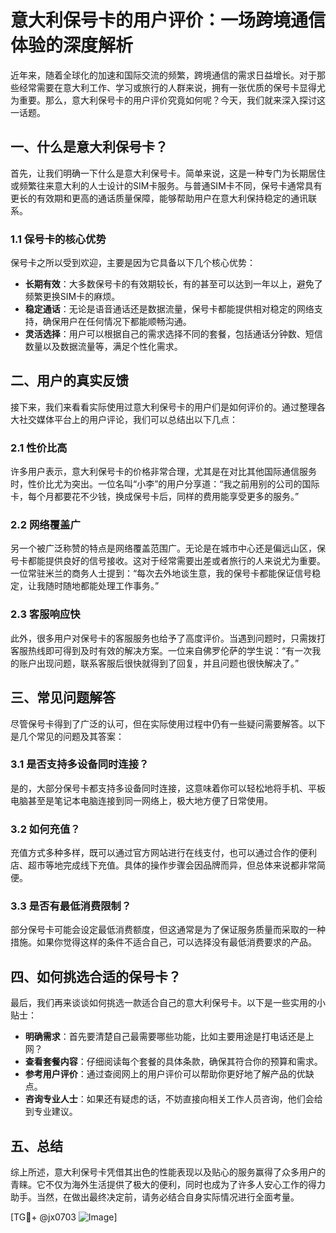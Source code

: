 # 意大利保号卡的用户评价：一场跨境通信体验的深度解析

近年来，随着全球化的加速和国际交流的频繁，跨境通信的需求日益增长。对于那些经常需要在意大利工作、学习或旅行的人群来说，拥有一张优质的保号卡显得尤为重要。那么，意大利保号卡的用户评价究竟如何呢？今天，我们就来深入探讨这一话题。

## 一、什么是意大利保号卡？

首先，让我们明确一下什么是意大利保号卡。简单来说，这是一种专门为长期居住或频繁往来意大利的人士设计的SIM卡服务。与普通SIM卡不同，保号卡通常具有更长的有效期和更高的通话质量保障，能够帮助用户在意大利保持稳定的通讯联系。

### 1.1 保号卡的核心优势

保号卡之所以受到欢迎，主要是因为它具备以下几个核心优势：

- **长期有效**：大多数保号卡的有效期较长，有的甚至可以达到一年以上，避免了频繁更换SIM卡的麻烦。
- **稳定通话**：无论是语音通话还是数据流量，保号卡都能提供相对稳定的网络支持，确保用户在任何情况下都能顺畅沟通。
- **灵活选择**：用户可以根据自己的需求选择不同的套餐，包括通话分钟数、短信数量以及数据流量等，满足个性化需求。

## 二、用户的真实反馈

接下来，我们来看看实际使用过意大利保号卡的用户们是如何评价的。通过整理各大社交媒体平台上的用户评论，我们可以总结出以下几点：

### 2.1 性价比高

许多用户表示，意大利保号卡的价格非常合理，尤其是在对比其他国际通信服务时，性价比尤为突出。一位名叫“小李”的用户分享道：“我之前用别的公司的国际卡，每个月都要花不少钱，换成保号卡后，同样的费用能享受更多的服务。”

### 2.2 网络覆盖广

另一个被广泛称赞的特点是网络覆盖范围广。无论是在城市中心还是偏远山区，保号卡都能提供良好的信号接收。这对于经常需要出差或者旅行的人来说尤为重要。一位常驻米兰的商务人士提到：“每次去外地谈生意，我的保号卡都能保证信号稳定，让我随时随地都能处理工作事务。”

### 2.3 客服响应快

此外，很多用户对保号卡的客服服务也给予了高度评价。当遇到问题时，只需拨打客服热线即可得到及时有效的解决方案。一位来自佛罗伦萨的学生说：“有一次我的账户出现问题，联系客服后很快就得到了回复，并且问题也很快解决了。”

## 三、常见问题解答

尽管保号卡得到了广泛的认可，但在实际使用过程中仍有一些疑问需要解答。以下是几个常见的问题及其答案：

### 3.1 是否支持多设备同时连接？

是的，大部分保号卡都支持多设备同时连接，这意味着你可以轻松地将手机、平板电脑甚至是笔记本电脑连接到同一网络上，极大地方便了日常使用。

### 3.2 如何充值？

充值方式多种多样，既可以通过官方网站进行在线支付，也可以通过合作的便利店、超市等地完成线下充值。具体的操作步骤会因品牌而异，但总体来说都非常简便。

### 3.3 是否有最低消费限制？

部分保号卡可能会设定最低消费额度，但这通常是为了保证服务质量而采取的一种措施。如果你觉得这样的条件不适合自己，可以选择没有最低消费要求的产品。

## 四、如何挑选合适的保号卡？

最后，我们再来谈谈如何挑选一款适合自己的意大利保号卡。以下是一些实用的小贴士：

- **明确需求**：首先要清楚自己最需要哪些功能，比如主要用途是打电话还是上网？
- **查看套餐内容**：仔细阅读每个套餐的具体条款，确保其符合你的预算和需求。
- **参考用户评价**：通过查阅网上的用户评价可以帮助你更好地了解产品的优缺点。
- **咨询专业人士**：如果还有疑虑的话，不妨直接向相关工作人员咨询，他们会给到专业建议。

## 五、总结

综上所述，意大利保号卡凭借其出色的性能表现以及贴心的服务赢得了众多用户的青睐。它不仅为海外生活提供了极大的便利，同时也成为了许多人安心工作的得力助手。当然，在做出最终决定前，请务必结合自身实际情况进行全面考量。

[TG💪+ @jx0703 ![Image](https://github.com/user-attachments/assets/dbca1d08-cadb-493c-b0ec-ad6f7a83f270)]
